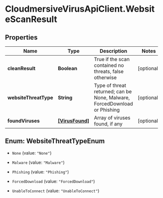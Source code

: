 # CloudmersiveVirusApiClient.WebsiteScanResult

## Properties
Name | Type | Description | Notes
------------ | ------------- | ------------- | -------------
**cleanResult** | **Boolean** | True if the scan contained no threats, false otherwise | [optional] 
**websiteThreatType** | **String** | Type of threat returned; can be None, Malware, ForcedDownload or Phishing | [optional] 
**foundViruses** | [**[VirusFound]**](VirusFound.md) | Array of viruses found, if any | [optional] 


<a name="WebsiteThreatTypeEnum"></a>
## Enum: WebsiteThreatTypeEnum


* `None` (value: `"None"`)

* `Malware` (value: `"Malware"`)

* `Phishing` (value: `"Phishing"`)

* `ForcedDownload` (value: `"ForcedDownload"`)

* `UnableToConnect` (value: `"UnableToConnect"`)




